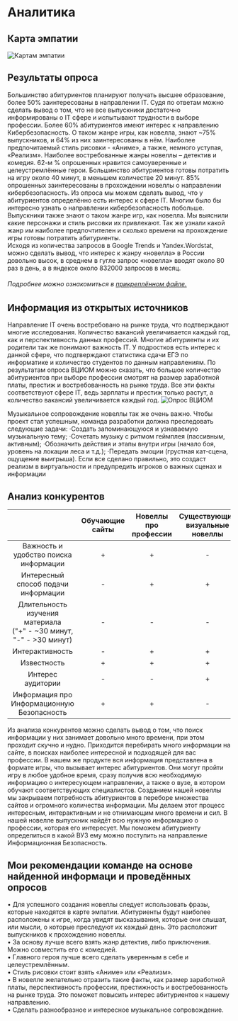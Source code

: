 
# Аналитика
## Карта эмпатии

![Картам эмпатии](file:///C:/Users/%D0%B0%D0%BD%D0%B0%D1%81%D1%82%D0%B0%D1%81%D0%B8%D1%8F/Documents/ShareX/Screenshots/2023-11/chrome_MAMcr93Vr1.png)

## Результаты опроса

  Большинство абитуриентов планируют получать высшее образование, более 50% заинтересованы в направлении IT. Судя по ответам можно сделать вывод о том, что не все выпускники достаточно информированы о IT сфере и испытывают трудности в выборе профессии. Более 60% абитуриентов имеют интерес к направлению Кибербезопасность. 
О таком жанре игры, как новелла, знают ~75% выпускников, и 64% из них заинтересованы в нём. Наиболее предпочитаемый стиль рисовки - «Аниме», а также, немного уступая, «Реализм». Наиболее востребованные жанры новеллы – детектив и комедия. 62-м % опрошенных нравится самоуверенные и целеустремлённые герои. Большинство абитуриентов готовы потратить на игру около 40 минут, в меньшем количестве 20 минут. 85% опрошенных заинтересованы в прохождении новеллы о направлении кибербезопасность.
	Из опроса мы можем сделать вывод, что у абитуриентов определённо есть интерес к сфере IT. Многим было бы интересно узнать о направлении кибербезопасность побольше. Выпускники также знают о таком жанре игр, как новелла. Мы выяснили какие персонажи и стиль рисовки их привлекают. Так же узнали какой жанр им наиболее предпочтителен и сколько времени на прохождение игры готовы потратить абитуриенты.   
	Исходя из количества запросов в Google Trends и Yandex.Wordstat, можно сделать вывод, что интерес к жанру «новелла» в России довольно высок, в среднем в гугле запрос «новелла» вводят около 80 раз в день, а в яндексе около 832000 запросов в месяц.
###### Подробнее можно ознакомиться в [прикреплённом файле.](https://urfume-my.sharepoint.com/:w:/g/personal/a_iu_ponomareva_urfu_me/Ed1aMcW8gZZDtSM_7iOU0dIBp3e9nEXp8Jo2wzNVcXs7Wg?e=DXAIJv)

## Информация из открытых источников

Направление IT очень востребовано на рынке труда, что подтверждают многие исследования. Количество вакансий увеличивается каждый год, как и перспективность данных профессий. Многие абитуриенты и их родители так же понимают важность IT. У подростков есть интерес к данной сфере, что подтверждают статистика сдачи ЕГЭ по информатике и количество студентов по данным направлениям. По результатам опроса ВЦИОМ можно сказать, что большое количество абитуриентов при выборе профессии смотрят на размер заработной платы, престиж и востребованность на рынке труда. Все эти факты соответствуют сфере IT, ведь зарплаты и престиж только растут, а количество вакансий увеличивается каждый год.
![Опрос ВЦИОМ](https://sun9-44.userapi.com/impf/83gp8LNm23gCP3cSl-Nnfs8N99kGjpI7d3rphA/ynXRpAKKpKA.jpg?size=974x1047&quality=96&sign=99f90d8249412cc92a99dd5936b85cc7&type=album)

Музыкальное сопровождение новеллы так же очень важно. Чтобы проект стал успешным, команда разработки должна преследовать следующие задачи:
·Создать запоминающуюся и узнаваемую музыкальную тему;
·Сочетать музыку с ритмом геймплея (пассивным, активным);
·Обозначить действия и этапы внутри игры (начало боя, уровень на локации леса и т.д.);
·Передать эмоции (грустная кат-сцена, ощущение выигрыша).
Если все сделано правильно, это создаст реализм в виртуальности и предупредить игроков о важных сценах и информации


## Анализ конкурентов

| |Обучающие сайты|Новеллы про<br>профессии|Существующие<br>визуальные новеллы|Наша новелла|
|:-:|:-:|:-:|:-:|:-:|
|Важность и удобство поиска информации|+|+|-|+|
|Интересный способ подачи информации|-|+|+|+|
|Длительность изучения материала<br>("+" - ~30 минут, "-" - >30 минут)|-|-|-|+|
|Интерактивность|-|+|+|+|
|Известность|+|+|+|-|
|Интерес аудитории|-|-|+|+|
|Информация про Информационную Безопасность|+|+|-|+|

Из анализа конкурентов можно сделать вывод о том, что поиск информации у них занимает довольно много времени, при этом проходит скучно и нудно. Приходится перебирать много информации на сайте, в поисках наиболее интересной и подходящей для вас профессии. В нашем же продукте вся информация представлена в формате игры, что вызывает интерес абитуриентов. Они могут пройти игру в любое удобное время, сразу получив всю необходимую информацию о интересующем направлении, а также о вузе, в котором обучают соответствующих специалистов.
Созданием нашей новеллы мы закрываем потребность абитуриентов в переборе множества сайтов и огромного количества информации. Мы делаем этот процесс интересным, интерактивным и не отнимающим много времени и сил. В нашей новелле выпускник найдёт всю нужную информацию о профессии, которая его интересует. Мы поможем абитуриенту определиться в какой ВУЗ ему можно поступить на направление Информационная Безопасность.


## Мои рекомендации команде на основе найденной информаци и проведённых опросов

•	Для успешного создания новеллы следует использовать фразы, которые находятся в карте эмпатии. Абитуриенты будут наиболее расположены к игре, когда увидят высказывания, которые они слышат, или мысли, о которые преследуют их каждый день. Это расположит выпускников к прохождению новеллы.<br>
•	За основу лучше всего взять жанр детектив, либо приключения. Можно совместить его с комедией.<br>
•	Главного героя лучше всего сделать уверенным в себе и целеустремлённым. <br>
•	Стиль рисовки стоит взять «Аниме» или «Реализм».<br> 
•	В новелле желательно отразить такие факты, как размер заработной платы, перспективность профессии, престижность и востребованность на рынке труда. Это поможет повысить интерес абитуриентов к нашему направлению.<br>
•	Сделать разнообразное и интересное музыкальное сопровождение.




